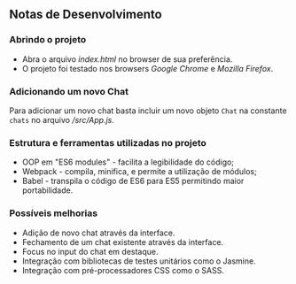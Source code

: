 ## Notas de Desenvolvimento

### Abrindo o projeto

* Abra o arquivo *index.html* no browser de sua preferência.
* O projeto foi testado nos browsers *Google Chrome* e *Mozilla Firefox*.

### Adicionando um novo Chat

Para adicionar um novo chat basta incluir um novo objeto `Chat` na constante `chats`
no arquivo */src/App.js*.

### Estrutura e ferramentas utilizadas no projeto

* OOP em "ES6 modules" - facilita a legibilidade do código;
* Webpack - compila, minifica, e permite a utilização de módulos;
* Babel - transpila o código de ES6 para ES5 permitindo maior portabilidade.

### Possíveis melhorias

* Adição de novo chat através da interface.
* Fechamento de um chat existente através da interface.
* Focus no input do chat em destaque.
* Integração com bibliotecas de testes unitários como o Jasmine.
* Integração com pré-processadores CSS como o SASS.
